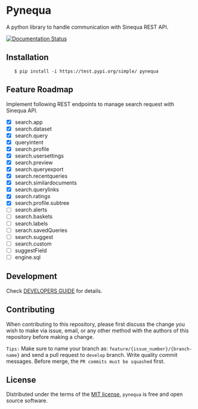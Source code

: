 # Pynequa
A python library to handle communication with Sinequa REST API. 

[![Documentation Status](https://readthedocs.org/projects/pynequa/badge/?version=latest)](https://pynequa.readthedocs.io/en/latest/?badge=latest)


## Installation 

```
   $ pip install -i https://test.pypi.org/simple/ pynequa
```
## Feature Roadmap 
Implement following REST endpoints to manage search request with Sinequa API. 

- [x] search.app 
- [x] search.dataset
- [x] search.query
- [x] queryintent
- [x] search.profile
- [x] search.usersettings
- [x] search.preview
- [x] search.queryexport
- [x] search.recentqueries
- [x] search.similardocuments
- [x] search.querylinks
- [x] search.ratings
- [x] search.profile.subtree
- [ ] search.alerts
- [ ] search.baskets
- [ ] search.labels
- [ ] serach.savedQueries
- [ ] search.suggest
- [ ] search.custom
- [ ] suggestField
- [ ] engine.sql 

## Development
Check [DEVELOPERS GUIDE](DEVELOPMENT.md) for details. 
## Contributing

When contributing to this repository, please first discuss the change you wish to make via issue, email, or any other method with the authors of this repository before making a change. 

`Tips:`
Make sure to name your branch as: `feature/{issue_number}/{branch-name}` and send a pull request to `develop` branch. Write quality commit messages. Before merge, the `PR commits must be squashed` first.

## License

Distributed under the terms of the [MIT license](LICENSE),
`pynequa` is free and open source software.

